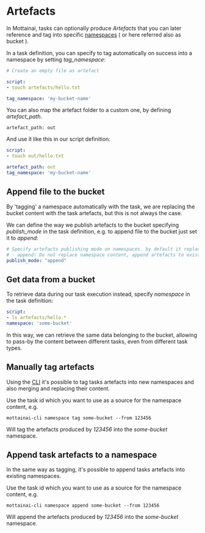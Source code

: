 # Artefacts

In Mottainai, tasks can optionally produce *Artefacts* that you can later reference and tag into specific [namespaces](namespace.md) ( or here referred also as bucket ).

In a task definition, you can specify to tag automatically on success into a namespace by setting *tag_namespace*:

```yaml
# Create an empty file as artefact

script:
- touch artefacts/hello.txt

tag_namespace: 'my-bucket-name'
```

You can also map the artefact folder to a custom one, by defining *artefact_path*.

```
artefact_path: out
```

And use it like this in our script definition:

```yaml
script:
- touch out/hello.txt

artefact_path: out
tag_namespace: 'my-bucket-name'
```

## Append file to the bucket

By 'tagging' a namespace automatically with the task, we are replacing the bucket content with the task artefacts, but this is not always the case.

We can define the way we publish artefacts to the bucket specifying *publish_mode* in the task definition, e.g. to append file to the bucket just set it to *append*:

```yaml
# Specify artefacts publishing mode on namespaces. by default it replace namespace content during tag.
# - append: Do not replace namespace content, append artefacts to existing ones
publish_mode: "append"
```

## Get data from a bucket

To retrieve data during our task execution instead, specify *namespace* in the task definition:

```yaml
script:
- ls artefacts/hello.*
namespace: 'some-bucket'
```

In this way, we can retrieve the same data belonging to the bucket, allowing to pass-by the content between different tasks, even from different task types.

## Manually tag artefacts

Using the [CLI](cli.md) it's possible to tag tasks artefacts into new namespaces and also merging and replacing their content.

Use the task id which you want to use as a source for the namespace content, e.g.

    mottainai-cli namespace tag some-bucket --from 123456

Will tag the artefacts produced by *123456* into the *some-bucket* namespace.

## Append task artefacts to a namespace

In the same way as tagging, it's possible to append tasks artefacts into existing namespaces.

Use the task id which you want to use as a source for the namespace content, e.g.


    mottainai-cli namespace append some-bucket --from 123456

Will append the artefacts produced by *123456* into the *some-bucket* namespace.
